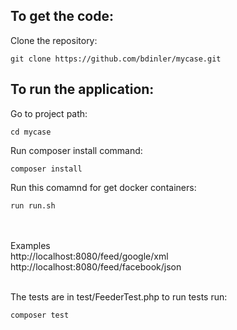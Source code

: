 
To get the code:
-------------------
Clone the repository:

    git clone https://github.com/bdinler/mycase.git



To run the application:
-------------------
Go to project path:

    cd mycase

Run composer install command:

    composer install

Run this comamnd for get docker containers:

    run run.sh


<br><br>
Examples <br>
http://localhost:8080/feed/google/xml <br>
http://localhost:8080/feed/facebook/json
<br>
<br>

The tests are in test/FeederTest.php to run tests run:

    composer test


